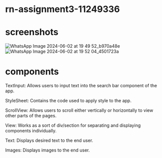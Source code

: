 # rn-assignment3-11249336


# screenshots

![WhatsApp Image 2024-06-02 at 19 49 52_b970a48e](https://github.com/SethAkoto/rn-assignment3-11249336/assets/142876782/2028608f-cf4b-43ce-aa4d-a76f3b1b77e1)
![WhatsApp Image 2024-06-02 at 19 52 04_4501723a](https://github.com/SethAkoto/rn-assignment3-11249336/assets/142876782/93a2536f-0677-4679-9459-7a2ad24ec2b4)

# components

TextInput: Allows users to input text into the search bar component of the app.


StyleSheet: Contains the code used to apply style to the app.


ScrollView: Allows users to scroll either vertically or horizontally to view other parts of the pages.


View: Works as a sort of div/section for separating and displaying components individually.


Text: Displays desired text to the end user.


Images: Displays images to the end user.
